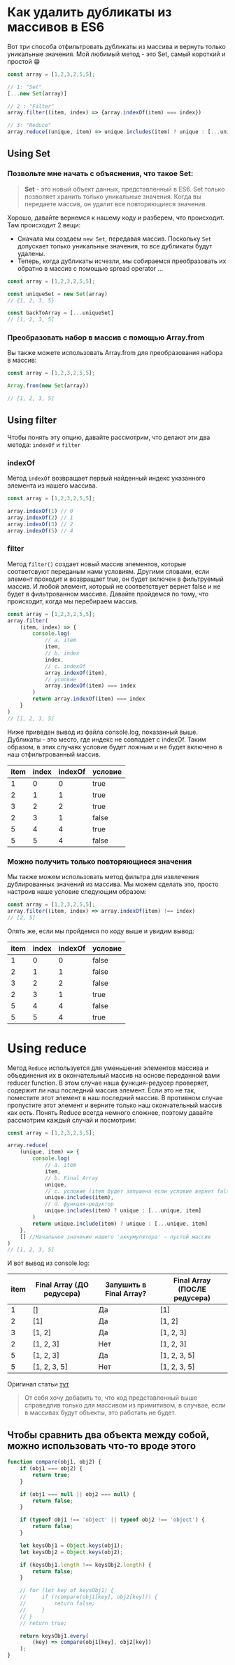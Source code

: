 # Как удалить дубликаты из массивов в ES6

Вот три способа отфильтровать дубликаты из массива и вернуть только уникальные значения.
Мой любимый метод - это Set, самый короткий и простой 😁

```javascript
const array = [1,2,3,2,5,5];

// 1: "Set"
[...new Set(array)]

// 2 : "Filter"
array.filter((item, index) => {array.indexOf(item) === index})

// 3: "Reduce"
array.reduce((unique, item) => unique.includes(item) ? unique : [...unique, item], [])
```

## Using Set

### Позвольте мне начать с объяснения, что такое Set:

> **Set** - это новый объект данных, представленный в ES6. Set только позволяет хранить только уникальные значения.
> Когда вы передаете массив, он удалит все повторяющиеся значения.

Хорошо, давайте вернемся к нашему коду и разберем, что происходит. Там происходит 2 вещи:
- Сначала мы создаем `new Set`, передавая массив. Поскольку `Set` допускает только уникальные значения, то все дубликаты будут удалены.
- Теперь, когда дубликаты исчезли, мы собираемся преобразовать их обратно в массив с помощью spread operator ...

```javascript
const array = [1,2,3,2,5,5];

const uniqueSet = new Set(array)
// {1, 2, 3, 5}

const backToArray = [...uniqueSet]
// [1, 2, 3, 5]
```

### Преобразовать набор в массив с помощью Array.from

Вы также можете использовать Array.from для преобразования набора в массив:

```javascript
const array = [1,2,3,2,5,5];

Array.from(new Set(array))

// [1, 2, 3, 5]
```

## Using filter

Чтобы понять эту опцию, давайте рассмотрим, что делают эти два метода: `indexOf` и `filter`

### indexOf

Метод `indexOf` возвращает первый найденный индекс указанного элемента из нашего массива.

```javascript
const array = [1,2,3,2,5,5];

array.indexOf(1) // 0
array.indexOf(2) // 1
array.indexOf(3) // 2
array.indexOf(5) // 4

```

### filter

Метод `filter()` создает новый массив элементов, которые соответсвуют переданым нами условиям.
Другими словами, если элемент проходит и возвращает true, он будет включен в фильтруемый массив. И любой элемент, который не соответствует вернет false и не будет в фильтрованном массиве.
Давайте пройдемся по тому, что происходит, когда мы перебираем массив.

```javascript
const array = [1,2,3,2,5,5];
array.filter(
    (item, index) => {
        console.log(
            // a. item
            item,
            // b. index
            index,
            // c. indexOf
            array.indexOf(item),
            // условие
            array.indexOf(item) === index
        )
        return array.indexOf(item) === index
    }
)
// [1, 2, 3, 5]
```

Ниже приведен вывод из файла console.log, показанный выше. Дубликаты - это место, где индекс не совпадает с indexOf. Таким образом, в этих случаях условие будет ложным и не будет включено в наш отфильтрованный массив.

| item | index | indexOf | условие |
|------|-------|---------|---------|
| 1    | 0     | 0       | true    |
| 2    | 1     | 1       | true    |
| 3    | 2     | 2       | true    |
| 2    | 3     | 1       | false   |
| 5    | 4     | 4       | true    |
| 5    | 5     | 4       | false   |

### Можно получить только повторяющиеся значения

Мы также можем использовать метод фильтра для извлечения дублированных значений из массива. Мы можем сделать это, просто настроив наше условие следующим образом:

```javascript
const array = [1,2,3,2,5,5];
array.filter((item, index) => array.indexOf(item) !== index)
// [2, 5]
```

Опять же, если мы пройдемся по коду выше и увидим вывод:

| item | index | indexOf | условие |
|------|-------|---------|---------|
| 1    | 0     | 0       | false   |
| 2    | 1     | 1       | false   |
| 3    | 2     | 2       | false   |
| 2    | 3     | 1       | true    |
| 5    | 4     | 4       | false   |
| 5    | 5     | 4       | true    |

# Using reduce

Метод `Reduce` используется для уменьшения элементов массива и объединения их в окончательный массив на основе переданной вами reducer function.
В этом случае наша функция-редусер проверяет, содержит ли наш последний массив элемент. Если это не так, поместите этот элемент в наш последний массив. В противном случае пропустите этот элемент и верните только наш окончательный массив как есть.
Понять Reduce всегда немного сложнее, поэтому давайте рассмотрим каждый случай и посмотрим:

```javascript
const array = [1,2,3,2,5,5];

array.reduce(
    (unique, item) => {
        console.log(
            // a. item
            item,
            // b. Final Array
            unique,
            // c. условие (item будет запушена если условие вернет false)
            unique.includes(item),
            // d. функция-редуктор
            unique.includes(item) ? unique : [...unique, item]
        )
        return unique.include(item) ? unique : [...unique, item]
    },
    [] //Начальное значение нашего 'аккумулятора' - пустой массив
)
// [1, 2, 3, 5]
```

И вот вывод из console.log:

| item | Final Array (ДО редусера) | Запушить в Final Array? | Final Array (ПОСЛЕ редусера) |
|------|---------------------------|-------------------------|------------------------------|
| 1    | []                        | Да                      | [1]                          |
| 2    | [1]                       | Да                      | [1, 2]                       |
| 3    | [1, 2]                    | Да                      | [1, 2, 3]                    |
| 2    | [1, 2, 3]                 | Нет                     | [1, 2, 3]                    |
| 5    | [1, 2, 3]                 | Да                      | [1, 2, 3, 5]                 |
| 5    | [1, 2, 3, 5]              | Нет                     | [1, 2, 3, 5]                 |

Оригинал статьи [тут](https://medium.com/dailyjs/how-to-remove-array-duplicates-in-es6-5daa8789641c)

>От себя хочу добавить то, что код представленный выше справедлив только для массивом из примитивом,
>в случвае, если в массивах будут объекты, это работать не будет.

## Чтобы сравнить два объекта между собой, можно использовать что-то вроде этого

```javascript
function compare(obj1, obj2) {
    if (obj1 === obj2) {
        return true;
    }

    if (obj1 === null || obj2 === null) {
        return false;
    }

    if (typeof obj1 !== 'object' || typeof obj2 !== 'object') {
        return false;
    }

    let keysObj1 = Object.keys(obj1);
    let keysObj2 = Object.keys(obj2);

    if (keysObj1.length !== keysObj2.length) {
        return false;
    }

    // for (let key of keysObj1) {
    //     if (!compare(obj1[key], obj2[key])) {
    //         return false;
    //     }
    // }
    // return true;

    return keysObj1.every(
        (key) => compare(obj1[key], obj2[key])
    );
}
```
